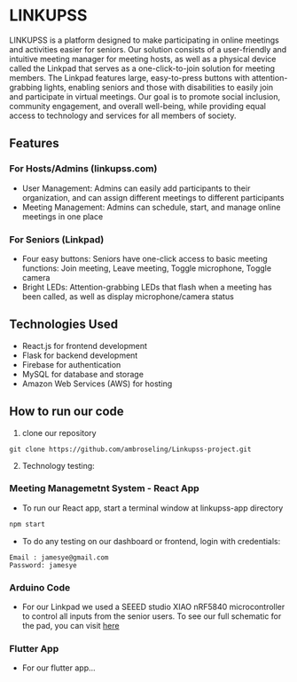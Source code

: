 # LINKUPSS
LINKUPSS is a platform designed to make participating in online meetings and activities easier for seniors. Our solution consists of a user-friendly and intuitive meeting manager for meeting hosts, as well as a physical device called the Linkpad that serves as a one-click-to-join solution for meeting members. The Linkpad features large, easy-to-press buttons with attention-grabbing lights, enabling seniors and those with disabilities to easily join and participate in virtual meetings. Our goal is to promote social inclusion, community engagement, and overall well-being, while providing equal access to technology and services for all members of society.

## Features
### For Hosts/Admins (linkupss.com)
- User Management: 
Admins can easily add participants to their organization, and can assign different meetings to different participants
- Meeting Management: 
Admins can schedule, start, and manage online meetings in one place

### For Seniors (Linkpad)
- Four easy buttons:
Seniors have one-click access to basic meeting functions: Join meeting, Leave meeting, Toggle microphone, Toggle camera
- Bright LEDs: 
Attention-grabbing LEDs that flash when a meeting has been called, as well as display microphone/camera status

## Technologies Used
- React.js for frontend development
- Flask for backend development
- Firebase for authentication
- MySQL for database and storage
- Amazon Web Services (AWS) for hosting

## How to run our code
1) clone our repository
```
git clone https://github.com/ambroseling/Linkupss-project.git
```

2) Technology testing: 

### Meeting Managemetnt System - React App 
- To run our React app, start a terminal window at linkupss-app directory

```javascript
npm start
```

- To do any testing on our dashboard or frontend, login with credentials:
```
Email : jamesye@gmail.com
Password: jamesye
```

### Arduino Code
- For our Linkpad we used a SEEED studio XIAO nRF5840 microcontroller to control all inputs from the senior users. To see our full schematic for the pad, you can visit [here](https://www.tinkercad.com/things/3qNMJpLZFGd?sharecode=_uwIGY4jK6Z1Inu4f1ZSCcdVEBMK_WpNFaEPrrtq2_M)

### Flutter App
- For our flutter app...
